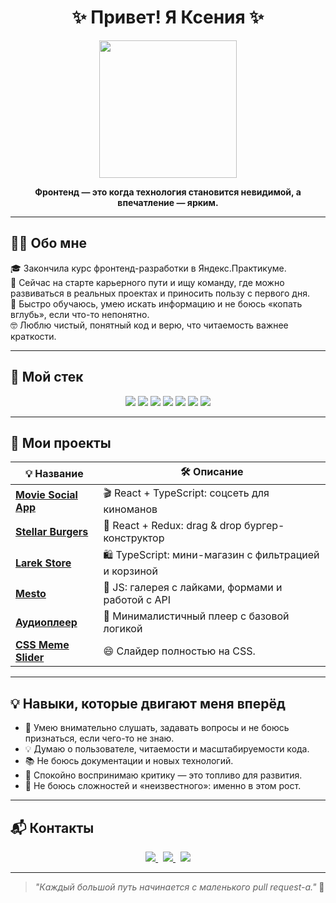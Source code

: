 <h1 align="center">✨ Привет! Я Ксения ✨</h1>

<p align="center">
  <img src="https://media.giphy.com/media/du3J3cXyzhj75IOgvA/giphy.gif" width="220" />
</p>

<p align="center">
  <strong>Фронтенд — это когда технология становится невидимой, а впечатление — ярким.</strong>
</p>

---

## 👩‍💻 Обо мне

🎓 Закончила курс фронтенд-разработки в Яндекс.Практикуме.  
🚀 Сейчас на старте карьерного пути и ищу команду, где можно развиваться в реальных проектах и приносить пользу с первого дня.  
🧠 Быстро обучаюсь, умею искать информацию и не боюсь «копать вглубь», если что-то непонятно.  
🤓 Люблю чистый, понятный код и верю, что читаемость важнее краткости.  

---

## 🔧 Мой стек

<p align="center">
  <img src="https://img.shields.io/badge/HTML5-E34F26?style=for-the-badge&logo=html5&logoColor=white" />
  <img src="https://img.shields.io/badge/CSS3-1572B6?style=for-the-badge&logo=css3&logoColor=white" />
  <img src="https://img.shields.io/badge/SCSS-CC6699?style=for-the-badge&logo=sass&logoColor=white" />
  <img src="https://img.shields.io/badge/JavaScript-F7DF1E?style=for-the-badge&logo=javascript&logoColor=black" />
  <img src="https://img.shields.io/badge/TypeScript-3178C6?style=for-the-badge&logo=typescript&logoColor=white" />
  <img src="https://img.shields.io/badge/React-61DAFB?style=for-the-badge&logo=react&logoColor=black" />
  <img src="https://img.shields.io/badge/Redux-764ABC?style=for-the-badge&logo=redux&logoColor=white" />
</p>

---

## 💼 Мои проекты

| 💡 Название | 🛠️ Описание |
|------------|-------------|
| [**Movie Social App**](https://github.com/demienera/movie-social-app) | 🎬 React + TypeScript: соцсеть для киноманов |
| [**Stellar Burgers**](https://github.com/demienera/stellar-burgers) | 🍔 React + Redux: drag & drop бургер-конструктор |
| [**Larek Store**](https://github.com/demienera/web-larek-frontend) | 🛍️ TypeScript: мини-магазин с фильтрацией и корзиной |
| [**Mesto**](https://github.com/demienera/mesto-project-ff) | 📸 JS: галерея с лайками, формами и работой с API |
| [**Аудиоплеер**](https://github.com/demienera/audio-player) | 🎵 Минималистичный плеер с базовой логикой |
| [**CSS Meme Slider**](https://github.com/demienera/cssMemeSlider) | 😄 Слайдер полностью на CSS. |

---

## 💡 Навыки, которые двигают меня вперёд

- 💬 Умею внимательно слушать, задавать вопросы и не боюсь признаться, если чего-то не знаю.    
- 💡 Думаю о пользователе, читаемости и масштабируемости кода.  
- 📚 Не боюсь документации и новых технологий.      
- 🧠 Спокойно воспринимаю критику — это топливо для развития.  
- 🧭 Не боюсь сложностей и «неизвестного»: именно в этом рост.  

---

## 📬 Контакты

<p align="center">
  <a href="https://t.me/demienera">
    <img src="https://img.shields.io/badge/Telegram-26A5E4?style=for-the-badge&logo=telegram&logoColor=white" />
  </a>
  &nbsp;
  <a href="mailto:ksu34vol@gmail.com">
    <img src="https://img.shields.io/badge/Email-D44638?style=for-the-badge&logo=gmail&logoColor=white" />
  </a>
  &nbsp;
  <a href="https://github.com/demienera">
    <img src="https://img.shields.io/badge/GitHub-333?style=for-the-badge&logo=github&logoColor=white" />
  </a>
</p>

---

> _"Каждый большой путь начинается с маленького pull request-а."_ 💬
